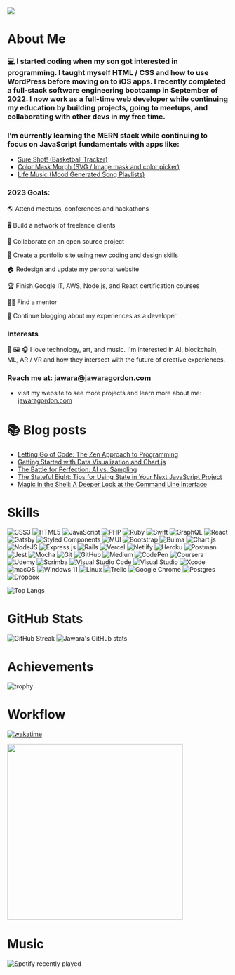 <img width="auto" src="https://jawaragordon.com/img/name_badge.png"/>

# About Me

### 💻 I started coding when my son got interested in programming. I taught myself HTML / CSS and how to use WordPress before moving on to iOS apps. I recently completed a full-stack software engineering bootcamp in September of 2022. I now work as a full-time web developer while continuing my education by building projects, going to meetups, and collaborating with other devs in my free time.

### I’m currently learning the MERN stack while continuing to focus on JavaScript fundamentals with apps like:
- <a href="https://jawaragordon.github.io/free-throw-counter/">Sure Shot! (Basketball Tracker)</a>
- <a href="https://css-masks.vercel.app/">Color Mask Morph (SVG / Image mask and color picker)</a>
- <a href="https://www.lifemusic.me/">Life Music (Mood Generated Song Playlists)</a>

### 2023 Goals: 

🌎 Attend meetups, conferences and hackathons

🖥 Build a network of freelance clients 

🤝 Collaborate on an open source project 

💼 Create a portfolio site using new coding and design skills

🏠 Redesign and update my personal website 

🏆 Finish Google IT, AWS, Node.js, and React certification courses

🤜🤛 Find a mentor 

📝 Continue blogging about my experiences as a developer   

### Interests

📲 🖼 🎧 I love technology, art, and music. I'm interested in AI, blockchain, ML, AR / VR and how they intersect with the future of creative experiences. 

### Reach me at: jawara@jawaragordon.com 
- visit my website to see more projects and learn more about me: <a href="https://jawaragordon.com">jawaragordon.com</a>

# 📚 Blog posts
<!-- BLOG-POST-LIST:START -->
- [Letting Go of Code: The Zen Approach to Programming](https://medium.com/@jawaragordon/letting-go-of-code-the-zen-approach-to-programming-bdd5e2b25ba3?source=rss-d4be0cf41dad------2)
- [Getting Started with Data Visualization and Chart.js](https://medium.com/@jawaragordon/data-visualization-with-chart-js-a-step-by-step-guide-cd2aedc6a378?source=rss-d4be0cf41dad------2)
- [The Battle for Perfection: AI vs. Sampling](https://medium.com/@jawaragordon/the-battle-for-perfection-ai-vs-sampling-500e9d773a2b?source=rss-d4be0cf41dad------2)
- [The Stateful Eight: Tips for Using State in Your Next JavaScript Project](https://medium.com/@jawaragordon/the-stateful-eight-tips-for-using-state-in-your-next-javascript-project-63bcfede811f?source=rss-d4be0cf41dad------2)
- [Magic in the Shell: A Deeper Look at the Command Line Interface](https://medium.com/@jawaragordon/magic-in-the-shell-a-deeper-look-at-the-command-line-interface-963a7503ba95?source=rss-d4be0cf41dad------2)
<!-- BLOG-POST-LIST:END -->

# Skills 
![CSS3](https://img.shields.io/badge/css3-%231572B6.svg?style=for-the-badge&logo=css3&logoColor=white)
![HTML5](https://img.shields.io/badge/html5-%23E34F26.svg?style=for-the-badge&logo=html5&logoColor=white)
![JavaScript](https://img.shields.io/badge/javascript-%23323330.svg?style=for-the-badge&logo=javascript&logoColor=%23F7DF1E)
![PHP](https://img.shields.io/badge/php-%23777BB4.svg?style=for-the-badge&logo=php&logoColor=white)
![Ruby](https://img.shields.io/badge/ruby-%23CC342D.svg?style=for-the-badge&logo=ruby&logoColor=white)
![Swift](https://img.shields.io/badge/swift-F54A2A?style=for-the-badge&logo=swift&logoColor=white)
![GraphQL](https://img.shields.io/badge/-GraphQL-E10098?style=for-the-badge&logo=graphql&logoColor=white)
![React](https://img.shields.io/badge/react-%2320232a.svg?style=for-the-badge&logo=react&logoColor=%2361DAFB)
![Gatsby](https://img.shields.io/badge/Gatsby-%23663399.svg?style=for-the-badge&logo=gatsby&logoColor=white)
![Styled Components](https://img.shields.io/badge/styled--components-DB7093?style=for-the-badge&logo=styled-components&logoColor=white)
![MUI](https://img.shields.io/badge/MUI-%230081CB.svg?style=for-the-badge&logo=mui&logoColor=white)
![Bootstrap](https://img.shields.io/badge/bootstrap-%23563D7C.svg?style=for-the-badge&logo=bootstrap&logoColor=white)
![Bulma](https://img.shields.io/badge/bulma-00D0B1?style=for-the-badge&logo=bulma&logoColor=white)
![Chart.js](https://img.shields.io/badge/chart.js-F5788D.svg?style=for-the-badge&logo=chart.js&logoColor=white)
![NodeJS](https://img.shields.io/badge/node.js-6DA55F?style=for-the-badge&logo=node.js&logoColor=white)
![Express.js](https://img.shields.io/badge/express.js-%23404d59.svg?style=for-the-badge&logo=express&logoColor=%2361DAFB)
![Rails](https://img.shields.io/badge/rails-%23CC0000.svg?style=for-the-badge&logo=ruby-on-rails&logoColor=white)
![Vercel](https://img.shields.io/badge/vercel-%23000000.svg?style=for-the-badge&logo=vercel&logoColor=white)
![Netlify](https://img.shields.io/badge/netlify-%23000000.svg?style=for-the-badge&logo=netlify&logoColor=#00C7B7)
![Heroku](https://img.shields.io/badge/heroku-%23430098.svg?style=for-the-badge&logo=heroku&logoColor=white)
![Postman](https://img.shields.io/badge/Postman-FF6C37?style=for-the-badge&logo=postman&logoColor=white)
![Jest](https://img.shields.io/badge/-jest-%23C21325?style=for-the-badge&logo=jest&logoColor=white)
![Mocha](https://img.shields.io/badge/-mocha-%238D6748?style=for-the-badge&logo=mocha&logoColor=white)
![Git](https://img.shields.io/badge/git-%23F05033.svg?style=for-the-badge&logo=git&logoColor=white)
![GitHub](https://img.shields.io/badge/github-%23121011.svg?style=for-the-badge&logo=github&logoColor=white)
![Medium](https://img.shields.io/badge/Medium-12100E?style=for-the-badge&logo=medium&logoColor=white)
![CodePen](https://img.shields.io/badge/Codepen-000000?style=for-the-badge&logo=codepen&logoColor=white)
![Coursera](https://img.shields.io/badge/Coursera-%230056D2.svg?style=for-the-badge&logo=Coursera&logoColor=white)
![Udemy](https://img.shields.io/badge/Udemy-A435F0?style=for-the-badge&logo=Udemy&logoColor=white)
![Scrimba](https://img.shields.io/badge/scrimba-2B283A?style=for-the-badge&logo=scrimba&logoColor=white)
![Visual Studio Code](https://img.shields.io/badge/Visual%20Studio%20Code-0078d7.svg?style=for-the-badge&logo=visual-studio-code&logoColor=white)
![Visual Studio](https://img.shields.io/badge/Visual%20Studio-5C2D91.svg?style=for-the-badge&logo=visual-studio&logoColor=white)
![Xcode](https://img.shields.io/badge/Xcode-007ACC?style=for-the-badge&logo=Xcode&logoColor=white)
![macOS](https://img.shields.io/badge/mac%20os-000000?style=for-the-badge&logo=macos&logoColor=F0F0F0)
![Windows 11](https://img.shields.io/badge/Windows%2011-%230079d5.svg?style=for-the-badge&logo=Windows%2011&logoColor=white)
![Linux](https://img.shields.io/badge/Linux-FCC624?style=for-the-badge&logo=linux&logoColor=black)
![Trello](https://img.shields.io/badge/Trello-%23026AA7.svg?style=for-the-badge&logo=Trello&logoColor=white)
![Google Chrome](https://img.shields.io/badge/Google%20Chrome-4285F4?style=for-the-badge&logo=GoogleChrome&logoColor=white)
![Postgres](https://img.shields.io/badge/postgres-%23316192.svg?style=for-the-badge&logo=postgresql&logoColor=white)
![Dropbox](https://img.shields.io/badge/Dropbox-%233B4D98.svg?style=for-the-badge&logo=Dropbox&logoColor=white)

![Top Langs](https://github-readme-stats.vercel.app/api/top-langs/?username=jawaragordon&layout=compact)

# GitHub Stats
![GitHub Streak](https://github-readme-streak-stats.herokuapp.com?user=jawaragordon)
![Jawara's GitHub stats](https://github-readme-stats.vercel.app/api?username=jawaragordon&show_icons=true&theme=dark)

# Achievements 

![trophy](https://github-profile-trophy.vercel.app/?username=jawaragordon&theme=darkhub)

# Workflow
[![wakatime](https://wakatime.com/badge/user/b30e5734-aa0f-4fda-92b4-d7e1ba70ca99.svg)](https://wakatime.com/@b30e5734-aa0f-4fda-92b4-d7e1ba70ca99)

<img width="400px" src="https://wakatime.com/share/@JawaraGordon/6cf27356-d59e-45d3-931a-f104629d34e3.svg"/>


# Music
![Spotify recently played](https://spotify-recently-played-readme.vercel.app/api?user=eeuwxa3shvcx8p4d3dotoetc0&unique=true)
